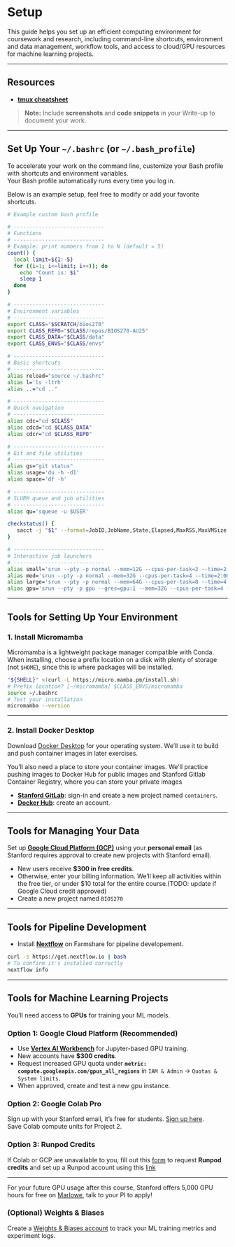 # Setup

This guide helps you set up an efficient computing environment for coursework and research, including command-line shortcuts, environment and data management, workflow tools, and access to cloud/GPU resources for machine learning projects.

---

## Resources

- [**tmux cheatsheet**](https://tmuxai.dev/tmux-cheat-sheet/)



> **Note:** Include **screenshots** and **code snippets** in your Write-up to document your work.

---

## Set Up Your `~/.bashrc` (or `~/.bash_profile`)

To accelerate your work on the command line, customize your Bash profile with shortcuts and environment variables.  
Your Bash profile automatically runs every time you log in.

Below is an example setup, feel free to modify or add your favorite shortcuts.

```bash
# Example custom bash profile

# -----------------------------
# Functions
# -----------------------------
# Example: print numbers from 1 to N (default = 5)
count() {
  local limit=${1:-5}
  for ((i=1; i<=limit; i++)); do
    echo "Count is: $i"
    sleep 1
  done
}

# -----------------------------
# Environment variables
# -----------------------------
export CLASS="$SCRATCH/bios270"
export CLASS_REPO="$CLASS/repos/BIOS270-AU25"
export CLASS_DATA="$CLASS/data"
export CLASS_ENVS="$CLASS/envs"

# -----------------------------
# Basic shortcuts
# -----------------------------
alias reload="source ~/.bashrc"
alias l='ls -ltrh'
alias ..="cd .."

# -----------------------------
# Quick navigation
# -----------------------------
alias cdc="cd $CLASS"
alias cdcd="cd $CLASS_DATA"
alias cdcr="cd $CLASS_REPO"

# -----------------------------
# Git and file utilities
# -----------------------------
alias gs="git status"
alias usage='du -h -d1'
alias space='df -h'

# -----------------------------
# SLURM queue and job utilities
# -----------------------------
alias qu='squeue -u $USER'

checkstatus() {
   sacct -j "$1" --format=JobID,JobName,State,Elapsed,MaxRSS,MaxVMSize,CPUTime,NodeList%20
}

# -----------------------------
# Interactive job launchers
# -----------------------------
alias small='srun --pty -p normal --mem=12G --cpus-per-task=2 --time=2:00:00 bash'
alias med='srun --pty -p normal --mem=32G --cpus-per-task=4 --time=2:00:00 bash'
alias large='srun --pty -p normal --mem=64G --cpus-per-task=8 --time=4:00:00 bash'
alias gpu='srun --pty -p gpu --gres=gpu:1 --mem=32G --cpus-per-task=4 --time=2:00:00 bash'
```

---

## Tools for Setting Up Your Environment

### 1. Install **Micromamba**

Micromamba is a lightweight package manager compatible with Conda.  
When installing, choose a prefix location on a disk with plenty of storage (not `$HOME`), since this is where packages will be installed.

```bash
"${SHELL}" <(curl -L https://micro.mamba.pm/install.sh)
# Prefix location? [~/micromamba] $CLASS_ENVS/micromamba
source ~/.bashrc
# Test your installation
micromamba --version
```

---

### 2. Install **Docker Desktop**

Download [Docker Desktop](https://www.docker.com/products/docker-desktop/) for your operating system.  We’ll use it to build and push container images in later exercises.

You’ll also need a place to store your container images. We'll practice pushing images to Docker Hub for public images and Stanford Gitlab Container Registry, where you can store your private images   
- [**Stanford GitLab**](https://gitlab.stanford.edu/): sign-in and create a new project named `containers`.  
- [**Docker Hub**](https://hub.docker.com/signup): create an account.

---

## Tools for Managing Your Data

Set up [**Google Cloud Platform (GCP)**](https://cloud.google.com/) using your **personal email** (as Stanford requires approval to create new projects with Stanford email).

- New users receive **$300 in free credits**.
- Otherwise, enter your billing information. We’ll keep all activities within the free tier, or under $10 total for the entire course.(TODO: update if Google Cloud credit approved)
- Create a new project named `BIOS270`


---

## Tools for Pipeline Development

- Install [**Nextflow**](https://www.nextflow.io/) on Farmshare for pipeline developement.

```bash
curl -s https://get.nextflow.io | bash
# To confirm it's installed correctly
nextflow info
```
---

## Tools for Machine Learning Projects

You’ll need access to **GPUs** for training your ML models.

### Option 1: Google Cloud Platform (Recommended)
- Use [**Vertex AI Workbench**](https://cloud.google.com/vertex-ai/docs/workbench) for Jupyter-based GPU training.  
- New accounts have **$300 credits**.  
- Request increased GPU quota under **`metric: compute.googleapis.com/gpus_all_regions`** in `IAM & Admin` -> `Quotas & System limits`.  
- When approved, create and test a new gpu instance.

### Option 2: **Google Colab Pro**
Sign up with your Stanford email, it’s free for students. [Sign up here](https://colab.research.google.com/signup).  
Save Colab compute units for Project 2.

### Option 3: **Runpod Credits**
If Colab or GCP are unavailable to you, fill out this [form](https://forms.gle/eQkLCXcMB6v9LpU9A) to request **Runpod credits** and set up a Runpod account using this [link](https://runpod.io?ref=04hpenbb)

---


For your future GPU usage after this course, Stanford offers 5,000 GPU hours for free on [Marlowe](https://datascience.stanford.edu/marlowe/marlowe-access), talk to your PI to apply! 

### (Optional) **Weights & Biases**

Create a [Weights & Biases account](https://wandb.ai/site/) to track your ML training metrics and experiment logs.
